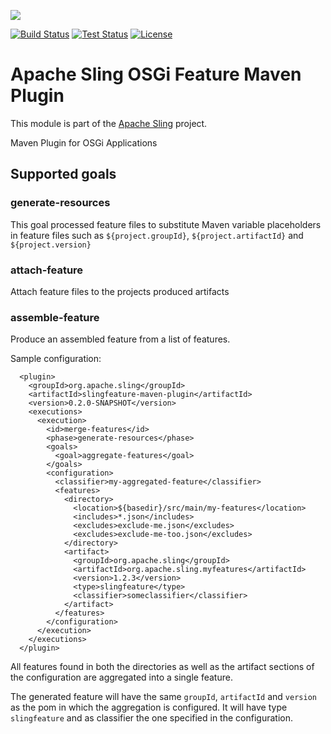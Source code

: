 [<img src="http://sling.apache.org/res/logos/sling.png"/>](http://sling.apache.org)

 [![Build Status](https://builds.apache.org/buildStatus/icon?job=sling-slingfeature-maven-plugin-1.8)](https://builds.apache.org/view/S-Z/view/Sling/job/sling-slingfeature-maven-plugin-1.8) [![Test Status](https://img.shields.io/jenkins/t/https/builds.apache.org/view/S-Z/view/Sling/job/sling-slingfeature-maven-plugin-1.8.svg)](https://builds.apache.org/view/S-Z/view/Sling/job/sling-slingfeature-maven-plugin-1.8/test_results_analyzer/) [![License](https://img.shields.io/badge/License-Apache%202.0-blue.svg)](https://www.apache.org/licenses/LICENSE-2.0)

# Apache Sling OSGi Feature Maven Plugin

This module is part of the [Apache Sling](https://sling.apache.org) project.

Maven Plugin for OSGi Applications

## Supported goals

### generate-resources
This goal processed feature files to substitute Maven variable placeholders in feature files such as `${project.groupId}`, `${project.artifactId}` and `${project.version}`

### attach-feature
Attach feature files to the projects produced artifacts

### assemble-feature
Produce an assembled feature from a list of features.

Sample configuration:

```
  <plugin>
    <groupId>org.apache.sling</groupId>
    <artifactId>slingfeature-maven-plugin</artifactId>
    <version>0.2.0-SNAPSHOT</version>
    <executions>
      <execution>
        <id>merge-features</id>
        <phase>generate-resources</phase>
        <goals>
          <goal>aggregate-features</goal>
        </goals>
        <configuration>
          <classifier>my-aggregated-feature</classifier>
          <features>
            <directory>
              <location>${basedir}/src/main/my-features</location>
              <includes>*.json</includes>
              <excludes>exclude-me.json</excludes>
              <excludes>exclude-me-too.json</excludes>
            </directory>
            <artifact>
              <groupId>org.apache.sling</groupId>
              <artifactId>org.apache.sling.myfeatures</artifactId>
              <version>1.2.3</version>
              <type>slingfeature</type>
              <classifier>someclassifier</classifier>
            </artifact>
          </features>
        </configuration>
      </execution>
    </executions>
  </plugin>  
```

All features found in both the directories as well as the artifact sections of the configuration are aggregated into a single feature. 

The generated feature will have the same `groupId`, `artifactId` and `version` as the pom in which 
the aggregation is configured. It will have type `slingfeature` and as classifier the one specified 
in the configuration.
